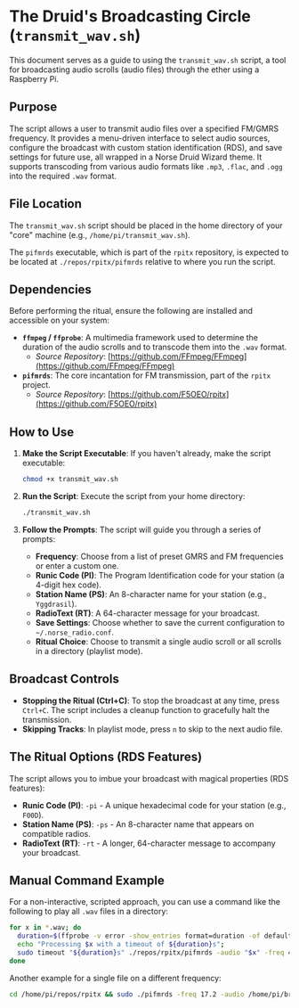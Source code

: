 # The Druid's Broadcasting Circle (`transmit_wav.sh`)

This document serves as a guide to using the `transmit_wav.sh` script, a tool for broadcasting audio scrolls (audio files) through the ether using a Raspberry Pi.

## Purpose

The script allows a user to transmit audio files over a specified FM/GMRS frequency. It provides a menu-driven interface to select audio sources, configure the broadcast with custom station identification (RDS), and save settings for future use, all wrapped in a Norse Druid Wizard theme. It supports transcoding from various audio formats like `.mp3`, `.flac`, and `.ogg` into the required `.wav` format.

## File Location

The `transmit_wav.sh` script should be placed in the home directory of your "core" machine (e.g., `/home/pi/transmit_wav.sh`).

The `pifmrds` executable, which is part of the `rpitx` repository, is expected to be located at `./repos/rpitx/pifmrds` relative to where you run the script.

## Dependencies

Before performing the ritual, ensure the following are installed and accessible on your system:

*   **`ffmpeg` / `ffprobe`**: A multimedia framework used to determine the duration of the audio scrolls and to transcode them into the `.wav` format.
    *   *Source Repository*: [https://github.com/FFmpeg/FFmpeg](https://github.com/FFmpeg/FFmpeg)
*   **`pifmrds`**: The core incantation for FM transmission, part of the `rpitx` project.
    *   *Source Repository*: [https://github.com/F5OEO/rpitx](https://github.com/F5OEO/rpitx)

## How to Use

1.  **Make the Script Executable**: If you haven't already, make the script executable:
    ```bash
    chmod +x transmit_wav.sh
    ```

2.  **Run the Script**: Execute the script from your home directory:
    ```bash
    ./transmit_wav.sh
    ```

3.  **Follow the Prompts**: The script will guide you through a series of prompts:
    *   **Frequency**: Choose from a list of preset GMRS and FM frequencies or enter a custom one.
    *   **Runic Code (PI)**: The Program Identification code for your station (a 4-digit hex code).
    *   **Station Name (PS)**: An 8-character name for your station (e.g., `Yggdrasil`).
    *   **RadioText (RT)**: A 64-character message for your broadcast.
    *   **Save Settings**: Choose whether to save the current configuration to `~/.norse_radio.conf`.
    *   **Ritual Choice**: Choose to transmit a single audio scroll or all scrolls in a directory (playlist mode).

## Broadcast Controls

*   **Stopping the Ritual (Ctrl+C)**: To stop the broadcast at any time, press `Ctrl+C`. The script includes a cleanup function to gracefully halt the transmission.
*   **Skipping Tracks**: In playlist mode, press `n` to skip to the next audio file.

## The Ritual Options (RDS Features)

The script allows you to imbue your broadcast with magical properties (RDS features):

*   **Runic Code (PI)**: `-pi` - A unique hexadecimal code for your station (e.g., `F00D`).
*   **Station Name (PS)**: `-ps` - An 8-character name that appears on compatible radios.
*   **RadioText (RT)**: `-rt` - A longer, 64-character message to accompany your broadcast.

## Manual Command Example

For a non-interactive, scripted approach, you can use a command like the following to play all `.wav` files in a directory:

```bash
for x in *.wav; do
  duration=$(ffprobe -v error -show_entries format=duration -of default=noprint_wrappers=1:nokey=1 "$x" | awk '{print int($1) + ($1 > int($1))}');
  echo "Processing $x with a timeout of ${duration}s";
  sudo timeout "${duration}s" ./repos/rpitx/pifmrds -audio "$x" -freq 462.575;
done
```

Another example for a single file on a different frequency:
```bash
cd /home/pi/repos/rpitx && sudo ./pifmrds -freq 17.2 -audio /home/pi/broadcasts/Tropical_Island_relaxing_guitar_20250711_093907.wav"
```
